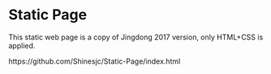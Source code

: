 <h1>Static Page</h1>
<p>This static web page is a copy of Jingdong 2017 version, only HTML+CSS is applied.</p>
https://github.com/Shinesjc/Static-Page/index.html
